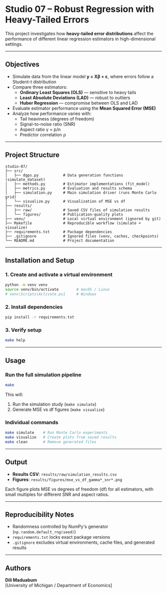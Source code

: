 # Studio 07 – Robust Regression with Heavy-Tailed Errors

This project investigates how **heavy-tailed error distributions** affect the performance of different linear regression estimators in high-dimensional settings.


---

## Objectives

- Simulate data from the linear model **y = Xβ + ε**, where errors follow a Student-t distribution
- Compare three estimators:
  - **Ordinary Least Squares (OLS)** — sensitive to heavy tails
  - **Least Absolute Deviations (LAD)** — robust to outliers
  - **Huber Regression** — compromise between OLS and LAD
- Evaluate estimator performance using the **Mean Squared Error (MSE)**
- Analyze how performance varies with:
  - Tail heaviness (degrees of freedom)
  - Signal-to-noise ratio (SNR)
  - Aspect ratio γ = p/n
  - Predictor correlation ρ

---

## Project Structure
```
studio-07/
├── src/
│   ├── dgps.py           # Data generation functions (simulate_dataset)
│   ├── methods.py        # Estimator implementations (fit_model)
│   ├── metrics.py        # Evaluation and results schema
│   ├── simulation.py     # Main simulation driver (runs Monte Carlo grid)
│   └── visualize.py      # Visualization of MSE vs df
├── results/
│   ├── raw/              # Saved CSV files of simulation results
│   └── figures/          # Publication-quality plots
├── venv/                 # Local virtual environment (ignored by git)
├── Makefile              # Reproducible workflow (simulate + visualize)
├── requirements.txt      # Package dependencies
├── .gitignore            # Ignored files (venv, caches, checkpoints)
└── README.md             # Project documentation
```

---

## Installation and Setup

### 1. Create and activate a virtual environment
```bash
python -m venv venv
source venv/bin/activate        # macOS / Linux
# venv\Scripts\Activate.ps1     # Windows
```

### 2. Install dependencies
```bash
pip install -r requirements.txt
```

### 3. Verify setup
```bash
make help
```

---

## Usage

### Run the full simulation pipeline
```bash
make
```

This will:
1. Run the simulation study (`make simulate`)
2. Generate MSE vs df figures (`make visualize`)

### Individual commands
```bash
make simulate    # Run Monte Carlo experiments
make visualize   # Create plots from saved results
make clean       # Remove generated files
```

---

## Output

- **Results CSV**: `results/raw/simulation_results.csv`
- **Figures**: `results/figures/mse_vs_df_gamma*_snr*.png`

Each figure plots MSE vs degrees of freedom (df) for all estimators, with small multiples for different SNR and aspect ratios.

---

## Reproducibility Notes

- Randomness controlled by NumPy's generator (`np.random.default_rng(seed)`)
- `requirements.txt` locks exact package versions
- `.gitignore` excludes virtual environments, cache files, and generated results

---

## Authors

**Dili Maduabum**   
[University of Michigan / Department of Economics]

